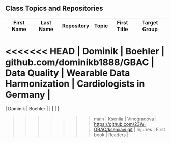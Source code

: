 ## Class Topics and Repositories


| First Name | Last Name | Repository | Topic | First Title | Target Group |
|---|---|---|---|---|---|
<<<<<<< HEAD
| Dominik | Boehler | github.com/dominikb1888/GBAC | Data Quality | Wearable Data Harmonization | Cardiologists in Germany |
=======
| Dominik | Boehler | | | | |
>>>>>>> main
| Kseniia | Vinogradova | https://github.com/23W-GBAC/kseniiavi.git | Injuries | First book | Readers |

